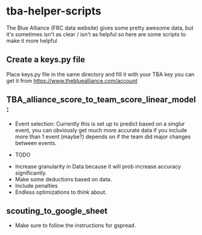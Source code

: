 # tba-helper-scripts
The Blue Alliance (FRC data website) gives some pretty awesome data, but it's sometimes isn't as clear / isn't as helpful so here are some scripts to make it more helpful

## Create a keys.py file
Place keys.py file in the same directory and fill it with your TBA key you can get it from https://www.thebluealliance.com/account

## TBA_alliance_score_to_team_score_linear_model:
* Event selection:
Currently this is set up to predict based on a singlur event, you can obviously get much more accurate data if you include more than 1 event (maybe?) depends on if the team did major changes between events.

* TODO
- Increase granularity in Data because it will prob increase accuracy significantly.
- Make some deductions based on data.
- Include penalties
- Endless optimizations to think about.

## scouting_to_google_sheet
* Make sure to follow the instructions for gspread.